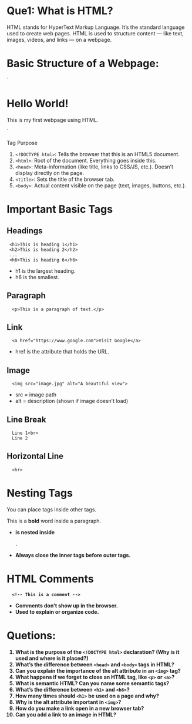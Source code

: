 # Que1: What is HTML?
HTML stands for HyperText Markup Language.
It’s the standard language used to create web pages.
HTML is used to structure content — like text, images, videos, and links — on a webpage.

# Basic Structure of a Webpage:
  ` <!DOCTYPE html>
<html>
  <head>
    <title>My First Webpage</title>
  </head>
  <body>
    <h1>Hello World!</h1>
    <p>This is my first webpage using HTML.</p>
  </body>
</html>`


 Tag	                     Purpose
1. `<!DOCTYPE html>`:	Tells the browser that this is an HTML5 document.
2. `<html>`:	Root of the document. Everything goes inside this.
3. `<head>`:	Meta-information (like title, links to CSS/JS, etc.). Doesn’t display directly on the page.
4. `<title>`:	Sets the title of the browser tab.
5. `<body>`:	Actual content visible on the page (text, images, buttons, etc.).


#  Important Basic Tags
## Headings 
     <h1>This is heading 1</h1>
     <h2>This is heading 2</h2>
     ...
     <h6>This is heading 6</h6>

* h1 is the largest heading.
* h6 is the smallest.

## Paragraph
      <p>This is a paragraph of text.</p>

## Link
      <a href="https://www.google.com">Visit Google</a>

* href is the attribute that holds the URL.

## Image
      <img src="image.jpg" alt="A beautiful view">

* src = image path 
* alt = description (shown if image doesn’t load)      

##  Line Break
      Line 1<br>
      Line 2

## Horizontal Line
      <hr>


#  Nesting Tags
   You can place tags inside other tags.
      <p>This is a <strong>bold</strong> word inside a paragraph.</p>
* <strong> is nested inside <p>.   
* Always close the inner tags before outer tags.


# HTML Comments
      <!-- This is a comment -->
* Comments don’t show up in the browser.
* Used to explain or organize code.



# Quetions:
1. What is the purpose of the `<!DOCTYPE html>` declaration?
(Why is it used and where is it placed?)
2. What’s the difference between `<head>` and `<body>` tags in HTML?
3. Can you explain the importance of the alt attribute in an `<img>` tag?
4. What happens if we forget to close an HTML tag, like `<p>` or `<a>`?
5. What is semantic HTML? Can you name some semantic tags?
6. What’s the difference between `<h1>` and `<h6>`?
7. How many times should `<h1>` be used on a page and why?
8. Why is the alt attribute important in `<img>`?
9. How do you make a link open in a new browser tab?
10. Can you add a link to an image in HTML?
